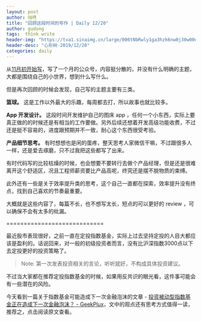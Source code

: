 ```yaml
---
layout: post
author: 咕咚
title: "回顾这段时间的写作 | Daily 12/20"
author: gudong
tags:  think write
header-img: "https://tva1.sinaimg.cn/large/006tNbRwly1ga3hzk6nw0j30w00o0jvs.jpg"
header-desc: "心形树-2019/12/20"
categories: daily
---
```


从[11月初开始写](https://mp.weixin.qq.com/s/cTIKo4A8l3Kf45caeh1SyA)，写了一个月的公众号，内容挺分散的，并没有什么明确的主题，大都是围绕自己的小世界，想到什么写什么。

但是再次回顾的时候会发现，自己写的主题主要有三类。

**篮球。** 这是工作以外最大的乐趣，每周都去打，所以故事也就比较多。

**App 开发设计。** 这段时间开发维护自己的图床 app ，任何一个小东西，实际上要真正做的的时候还是有相当的工作要做。另外后续还想着开发高级功能收费，不过还是挺不容易的，进度跟预期并不一致，耐心这个东西很受考验。

**产品细节思考。** 有时想想也是闲的蛋疼，整天思考人家微信干嘛，不过跟很多人一样，还是爱去琢磨，只不过我把这些都写了出来。

有时代码写的比较枯燥的时候，也会想要不要转行去做个产品经理，但是还是很难离开这个舒适区，况且工程师薪资要比产品高呢，终究还是摆不脱物质的束缚。

此外还有一些是关于效率提升类的思考，这个自己一直都在探索，效率提升没有终点，找到自己喜欢的节奏最重要。

大概就是这些内容了，每篇不长，也不想写太长，短点的可以更好的 review ，可以确保不会有太多的纰漏。

============================

最近股市表现很好，之前一直在定投指数基金，实际上过去坚持定投的人目大都应该是盈利的。话说回来，对一般的初级投资者而言，没有比沪深指数3000点以下去定投更好的投资策略了。

> Note: 第一次发表投资相关的言论，听听就好，不构成具体投资建议。

不过当大家都在推荐定投指数基金的时候，如果用反共识的眼光看，这件事可能会有一些潜在的风险。

今天看到一篇关于指数基金可能造成下一次金融泡沫的文章 - [投资被动型指数基金正在造成下一次金融泡沫？ \- GeekPlux](https://geekplux.com/2019/12/17/passive-investing-stock-market-bubble-etf/)，文中的观点还有思考方式值得一读，推荐之，点击阅读原文查看。